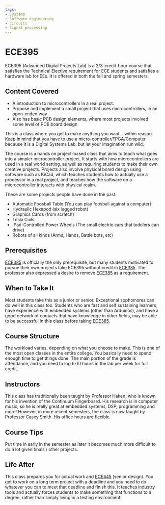 ```yaml
---
tags:
- Systems
- Software engineering
- Circuits
- Signal processing
---
```

# ECE395

ECE395 (Advanced Digital Projects Lab) is a 2/3-credit-hour course that satisfies the Technical Elective requirement for ECE students and satisfies a hardware lab for EEs. It is offered in both the fall and spring semesters.

## Content Covered
- A introduction to microcontrollers in a real project.
- Propose and implement a small project that uses microcontrollers, in an open-ended way
- Also has basic PCB design elements, where most projects involved some level of PCB board design.

This is a class where you get to make anything you want... within reason. Keep in mind that you have to use a micro-controller/FPGA/Computer because it is a Digital Systems Lab, but let your imagination run wild. 

The course is a hands on project-based class that aims to teach what goes into a simpler microcontroller project. It starts with how microcontrollers are used in a real world setting, as well as requiring students to make their own creative projects. Projects also involve physical board design using software such as KiCad, which teaches students how to actually use a processor in a real project, and teaches how the software on a microcontroller interacts with physical realm.

These are some projects people have done in the past:

- Automatic Foosball Table (You can play foosball against a computer)
- Hydraulic Hexapod (six legged robot)
- Graphics Cards (from scratch)
- Tesla Coils
- IPad-Controlled Power Wheels (The small electric cars that toddlers can drive)
- Robots of all kinds (Arms, Hands, Battle bots, etc)

## Prerequisites

[ECE385](ECE385.md) is officially the only prerequisite, but many students motivated to pursue their own projects take ECE395 without credit in [ECE385](ECE385.md). The professor also expressed a desire to remove [ECE385](ECE385.md) as a requirement.


## When to Take It
Most students take this as a junior or senior. Exceptional sophomores can do well in this class too. Students who are fast and self sustaining learners, have experience with embedded systems (other than Arduinos), and have a good network of contacts that have knowledge in other fields, may be able to be successful in this class before taking [ECE385](ECE385.md).

## Course Structure

The workload varies, depending on what you choose to make. This is one of the most open classes in the entire college. You basically need to spend enough time to get things done. The main portion of the grade is attendance, and you need to log 6-10 hours in the lab per week for full credit.

## Instructors


This class has traditionally been taught by Professor Haken, who is known for his invention of the Continuum Fingerboard. His research is in computer music, so he is really great at embedded systems, DSP, programming and more! However, in more recent semesters, the class is now taught by Professor Casey Smith. His office hours are flexible.
## Course Tips

Put time in early in the semester as later it becomes much more difficult to do a lot given finals / other projects. 

## Life After

This class prepares you for actual work and [ECE445](ECE445.md) (senior design). You get to work on a long term project with a deadline and you need to do whatever you can to meet that deadline and finish this. It teaches industry tools and actually forces students to make something that functions to a degree, rather than simply living in a testing environment. 


[comment]: # (## Infamous Topics)


[comment]: # (## Resources)
